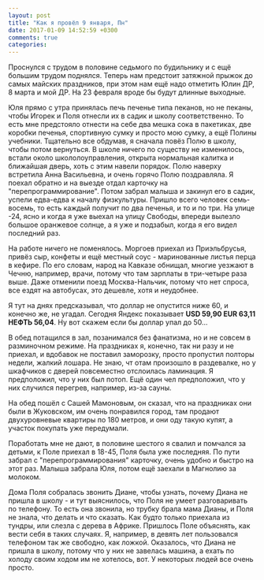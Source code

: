```yaml
---
layout: post
title: "Как я провёл 9 января, Пн"
date: 2017-01-09 14:52:59 +0300
comments: true
categories: 
---
```

Проснулся с трудом в половине седьмого по будильнику и с ещё большим трудом поднялся. Теперь нам предстоит затяжной прыжок до самых майских праздников, при этом нам ещё надо отметить Юлин ДР, 8 марта и мой ДР. На 23 февраля вроде бы будут длинные выходные.

Юля прямо с утра принялась печь печенье типа пеканов, но не пеканы, чтобы Игорек и Поля отнесли их в садик и школу соответственно. То есть мне предстояло отнести на себе два мешка сока в пакетиках, две коробки печенья, спортивную сумку и просто мою сумку, а ещё Полины учебники. Тщательно все обдумав, я сначала повёз Полю в школу, чтобы потом вернуться. В школе ничего по существу не изменилось, встали около школолоуправления, открыта нормальная калитка и ближайшая дверь, хоть с этим навели порядок. Полю наверху встретила Анна Васильевна, и очень горячо Полю поздравляла. Я поехал обратно и на выезде отдал карточку на "перепрограммирование". Потом забрал малыша и закинул его в садик, успели едва-едва к началу физкультуры. Пришло всего человек семь-восемь, то есть каждый получит по два печенья, и то и по три. На улице -24, ясно и когда я уже выехал на улицу Свободы, впереди вылезло большое оранжевое солнце, а я уже и подзабыл, когда я его видел последний раз.

На работе ничего не поменялось. Моргоев приехал из Приэльбрусья, привёз сыр, конфеты и ещё местный соус - маринованные листья перца в кефире. По его словам, народ на Кавказе обнищал, многие уезжают в Чечню, например, врачи, потому что там зарплаты в три-четыре раза выше. Даже отменили поезд Москва-Нальчик, потому что нет спроса, все ездят на автобусах, это дешевле, хотя и неудобнее.

Я тут на днях предсказывал, что доллар не опустится ниже 60, и конечно же, не угадал. Сегодня Яндекс показывает **USD 59,90 EUR 63,11 НЕФТЬ 56,04**. Ну вот скажем если бы доллар упал до 50...

В обед потащился в зал, позанимался без фанатизма, но и не совсем в разминочном режиме. На праздниках я, конечно, так ни разу и не приехал, и вдобавок не поставил заморозку, просто пропустил полторы недели, жалкий лошара. Не знаю, чт отам произошло в раздевалке, но у шкафчиков с дверей повсеместно отслоилась ламинация. Я предположил, что у них был потоп. Ещё один чел предположил, что у них случился перегрев, например, из-за сауны.

На обед пошёл с Сашей Мамоновым, он сказал, что на праздниках они были в Жуковском, им очень понравился город, там продают двухуровневые квартиры по 180 метров, и они оду такую купят, а участок покупать уже передумали.

Поработать мне не дают, в половине шестого я свалил и помчался за детьми, к Поле приехал в 18-45, Поля была уже последняя. По пути забрал с "перепрограммирования" карточку, очень удобно и быстро на этот раз. Малыша забрала Юля, потом ещё заехали в Магнолию за молоком.

Дома Поля собралась звонить Диане, чтобы узнать, почему Диана не пришла в школу - и тут выяснилось, что Поля не умеет разговаривать по телефону. То есть она звонила, но трубку брала мама Дианы, и Поля не знала, что делать и что сказать. Как будто только приехала из тундры, или слезла с дерева в Африке. Пришлось Поле объяснять, как вести себя в таких случаях. Я, например, в девять лет пользовался телефоном так же свободно, как ложкой. Оказалось, что Диана не пришла в школу, потому что у них не завелась машина, а ехать по холоду своим ходом им не хотелось, вот. У некоторых людей все очень просто.